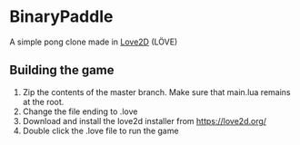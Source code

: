 BinaryPaddle
============

A simple pong clone made in [Love2D](http://love2d.org) (LÖVE)


## Building the game ##
1. Zip the contents of the master branch. Make sure that main.lua remains at the root.
2. Change the file ending to .love
3. Download and install the love2d installer from https://love2d.org/
4. Double click the .love file to run the game
